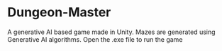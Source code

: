 # Dungeon-Master
A generative AI based game made in Unity. Mazes are generated using Generative AI algorithms. 
Open the .exe file to run the game

